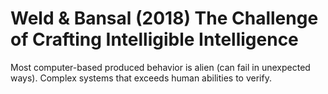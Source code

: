 # Weld & Bansal (2018) The Challenge of Crafting Intelligible Intelligence

Most computer-based produced behavior is alien (can fail in unexpected ways). 
Complex systems that exceeds human abilities to verify.

